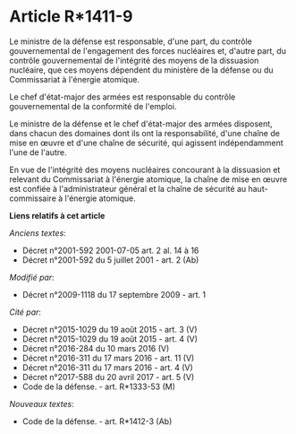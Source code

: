 # Article R*1411-9

Le ministre de la défense est responsable, d'une part, du contrôle gouvernemental de l'engagement des forces nucléaires et,
d'autre part, du contrôle gouvernemental de l'intégrité des moyens de la dissuasion nucléaire, que ces moyens dépendent du
ministère de la défense ou du Commissariat à l'énergie atomique. 

Le chef d'état-major des armées est responsable du contrôle gouvernemental de la conformité de l'emploi. 

Le ministre de la défense et le chef d'état-major des armées disposent, dans chacun des domaines dont ils ont la
responsabilité, d'une chaîne de mise en œuvre et d'une chaîne de sécurité, qui agissent indépendamment l'une de l'autre. 

En vue de l'intégrité des moyens nucléaires concourant à la dissuasion et relevant du Commissariat à l'énergie atomique, la
chaîne de mise en œuvre est confiée à l'administrateur général et la chaîne de sécurité au haut-commissaire à l'énergie
atomique.

**Liens relatifs à cet article**

_Anciens textes_:

  - Décret n°2001-592 2001-07-05 art. 2 al. 14 à 16
  - Décret n°2001-592 du 5 juillet 2001 - art. 2 (Ab)

_Modifié par_:

  - Décret n°2009-1118 du 17 septembre 2009 - art. 1

_Cité par_:

  - Décret n°2015-1029 du 19 août 2015 - art. 3 (V)
  - Décret n°2015-1029 du 19 août 2015 - art. 4 (V)
  - Décret n°2016-284 du 10 mars 2016 (V)
  - Décret n°2016-311 du 17 mars 2016 - art. 11 (V)
  - Décret n°2016-311 du 17 mars 2016 - art. 4 (V)
  - Décret n°2017-588 du 20 avril 2017 - art. 5 (V)
  - Code de la défense. - art. R*1333-53 (M)

_Nouveaux textes_:

  - Code de la défense. - art. R*1412-3 (Ab)
